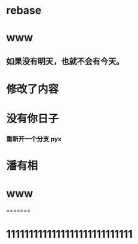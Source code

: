 # rebase
# www
## 如果没有明天，也就不会有今天。
# 修改了内容
# 没有你日子
### 重新开一个分支 pyx
# 潘有相
# www
=======
# 1111111111111111111111111111
